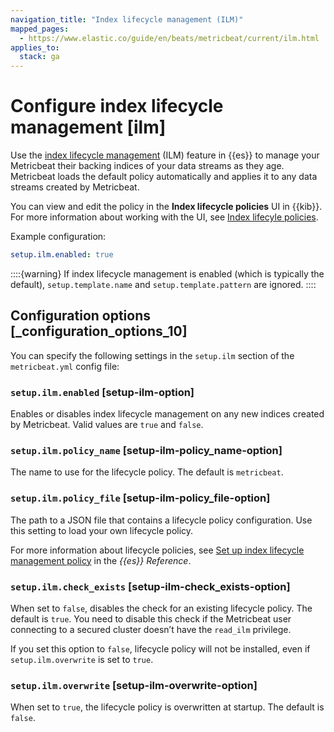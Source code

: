 ```yaml
---
navigation_title: "Index lifecycle management (ILM)"
mapped_pages:
  - https://www.elastic.co/guide/en/beats/metricbeat/current/ilm.html
applies_to:
  stack: ga
---
```


# Configure index lifecycle management [ilm]


Use the [index lifecycle management](docs-content://manage-data/lifecycle/index-lifecycle-management/tutorial-automate-rollover.md) (ILM) feature in {{es}} to manage your Metricbeat their backing indices of your data streams as they age. Metricbeat loads the default policy automatically and applies it to any data streams created by Metricbeat.

You can view and edit the policy in the **Index lifecycle policies** UI in {{kib}}. For more information about working with the UI, see [Index lifecyle policies](docs-content://manage-data/lifecycle/index-lifecycle-management.md).

Example configuration:

```yaml
setup.ilm.enabled: true
```

::::{warning}
If index lifecycle management is enabled (which is typically the default), `setup.template.name` and `setup.template.pattern` are ignored.
::::



## Configuration options [_configuration_options_10]

You can specify the following settings in the `setup.ilm` section of the `metricbeat.yml` config file:


### `setup.ilm.enabled` [setup-ilm-option]

Enables or disables index lifecycle management on any new indices created by Metricbeat. Valid values are `true` and `false`.


### `setup.ilm.policy_name` [setup-ilm-policy_name-option]

The name to use for the lifecycle policy. The default is `metricbeat`.


### `setup.ilm.policy_file` [setup-ilm-policy_file-option]

The path to a JSON file that contains a lifecycle policy configuration. Use this setting to load your own lifecycle policy.

For more information about lifecycle policies, see [Set up index lifecycle management policy](docs-content://manage-data/lifecycle/index-lifecycle-management/configure-lifecycle-policy.md) in the *{{es}} Reference*.


### `setup.ilm.check_exists` [setup-ilm-check_exists-option]

When set to `false`, disables the check for an existing lifecycle policy. The default is `true`. You need to disable this check if the Metricbeat user connecting to a secured cluster doesn’t have the `read_ilm` privilege.

If you set this option to `false`, lifecycle policy will not be installed, even if `setup.ilm.overwrite` is set to `true`.


### `setup.ilm.overwrite` [setup-ilm-overwrite-option]

When set to `true`, the lifecycle policy is overwritten at startup. The default is `false`.

